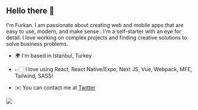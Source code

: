 ## <div align="left">Hello there 👋</div>  
<p>I'm Furkan. I am passionate about creating web and mobile apps that are easy to use, modern, and make sense . I'm a self-starter with an eye for detail. I love working on complex projects and finding creative solutions to solve business problems.</p>

- 🌍 I'm based in Istanbul, Turkey

- 👉🏻 I love using React, React Native/Expo, Next JS, Vue, Webpack, MFE, Tailwind, SASS!

- ✉️ You can contact me at [Twitter](https://twitter.com/furkanulutasX)  

  

<img src="https://github-readme-stats.vercel.app/api/top-langs/?username=fulutas&hide_progress=true&theme=dark" align="left" />
